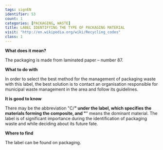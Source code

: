 ```yaml
---
tags: signEN
identifier: 53
count: 1
categories: [PACKAGING, WASTE]
title: LABEL IDENTIFYING THE TYPE OF PACKAGING MATERIAL
visit: "http://en.wikipedia.org/wiki/Recycling_codes"
class: 1
---
```

**What does it mean?**

The packaging is made from laminated paper – number 87. 

**What to do with**

In order to select the best method for the management of packaging waste with this label, the best solution is to contact an organisation responsible for municipal waste management in the area and follow its guidelines.

**It is good to know**

There may be the abbreviation "C/**" under the label, which specifies the materials forming the composite, and "**" means the dominant material.
The label is of significant importance during the identification of packaging waste and while deciding about its future fate.

**Where to find**

The label can be found on packaging.